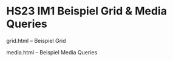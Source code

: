 # HS23 IM1 Beispiel Grid & Media Queries

grid.html – Beispiel Grid

media.html – Beispiel Media Queries